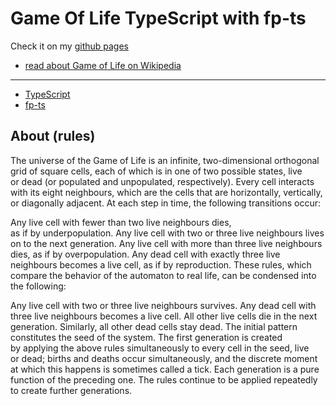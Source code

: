 #  Game Of Life TypeScript with fp-ts

Check it on my [github pages][1]


* [read about Game of Life on Wikipedia](https://en.wikipedia.org/wiki/Conway%27s_Game_of_Life)

---
* [TypeScript](https://www.typescriptlang.org/)
* [fp-ts](https://github.com/gcanti/fp-ts)


## About (rules)

The universe of&nbsp;the Game of&nbsp;Life is&nbsp;an&nbsp;infinite, two-dimensional orthogonal grid of&nbsp;square
cells, each of&nbsp;which is&nbsp;in
one of&nbsp;two possible states, live or&nbsp;dead (or&nbsp;populated and unpopulated, respectively). Every cell
interacts with its
eight neighbours, which are the cells that are horizontally, vertically, or&nbsp;diagonally adjacent. At&nbsp;each step
in&nbsp;time,
the following transitions occur:

Any live cell with fewer than two live neighbours dies, as&nbsp;if&nbsp;by&nbsp;underpopulation.
Any live cell with two or&nbsp;three live neighbours lives on&nbsp;to&nbsp;the next generation.
Any live cell with more than three live neighbours dies, as&nbsp;if&nbsp;by&nbsp;overpopulation.
Any dead cell with exactly three live neighbours becomes a&nbsp;live cell, as&nbsp;if&nbsp;by&nbsp;reproduction.
These rules, which compare the behavior of&nbsp;the automaton to&nbsp;real life, can be&nbsp;condensed into the
following:

Any live cell with two or&nbsp;three live neighbours survives.
Any dead cell with three live neighbours becomes a&nbsp;live cell.
All other live cells die in&nbsp;the next generation. Similarly, all other dead cells stay dead.
The initial pattern constitutes the seed of&nbsp;the system. The first generation is&nbsp;created by&nbsp;applying the
above rules
simultaneously to&nbsp;every cell in&nbsp;the seed, live or&nbsp;dead; births and deaths occur simultaneously, and the
discrete moment
at&nbsp;which this happens is&nbsp;sometimes called a&nbsp;tick. Each generation is&nbsp;a&nbsp;pure function
of&nbsp;the preceding&nbsp;one. The
rules continue to&nbsp;be&nbsp;applied repeatedly to&nbsp;create further generations.

[1]: https://ashmee.github.io/gameOfLife/
